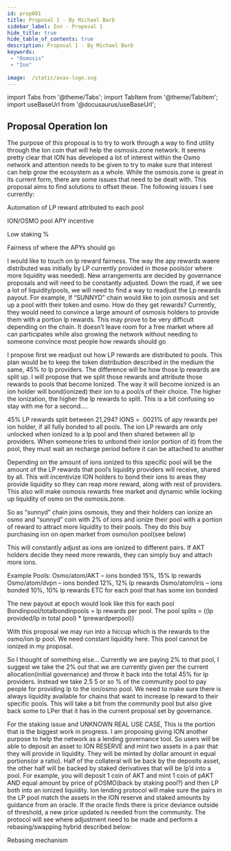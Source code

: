 ```yaml
---
id: prop001
title: Proposal 1 - By Michael Barb
sidebar_label: Ion - Proposal 1
hide_title: true
hide_table_of_contents: true
description: Proposal 1 - By Michael Barb
keywords:
 - "Osmosis"
 - "Ion"
 
image:  /static/avax-logo.svg
---
```


import Tabs from '@theme/Tabs';
import TabItem from '@theme/TabItem';
import useBaseUrl from '@docusaurus/useBaseUrl';

## Proposal Operation Ion
 
 The purpose of this proposal is to try to work through a way to find utility through the Ion coin that will help the osmosis.zone network. It seems pretty clear that ION has developed a lot of interest within the Osmo network and attention needs to be given to try to make sure that interest can help grow the ecosystem as a whole. While the osmosis.zone is great in its current form, there are some issues that need to be dealt with. This proposal aims to find solutions to offset these. The following issues I see currently:

Automation of LP reward attributed to each pool

ION/OSMO pool APY incentive

Low staking %

Fairness of where the APYs should go


I would like to touch on lp reward fairness. The way the apy rewards waere distributed was initially by LP currently provided in those pools(or where more liquidity was needed). New arrangements are decided by governance proposals and will need to be constantly adjusted. Down the road, if we see a lot of liquidity/pools, we will need to find a way to readjust the Lp rewards payout. For example, If “SUNNYD” chain would like to join osmosis and set up a pool with their token and osmo. How do they get rewards? Currently, they would need to convince a large amount of osmosis holders to provide them with a portion lp rewards. This may prove to be very difficult depending on the chain. It doesn’t leave room for a free market where all can participates while also growing the network without needing to someone convince most people how rewards should go


 I propose first we readjust out how LP rewards are distributed to pools. This plan would be to keep the token distribution described in the medium the same, 45% to lp providers. The difference will be how those lp rewards are split up. I will propose that we split those rewards and attribute those rewards to pools that become Ionized. The way it will become ionized is an ion holder will bond(ionized) their ion to a pool/s of their choice. The higher the ionization, the higher the lp rewards to split. This is a bit confusing so stay with me for a second….
 
45% LP rewards split between 21,294? IONS = .0021% of apy rewards per ion holder, if all fully bonded to all pools. The ion LP rewards are only unlocked when ionized to a lp pool and  then shared between all lp providers. When someone tries to unbond their ion(or portion of it) from the pool, they must wait an recharge period before it can be attached to another

Depending on the amount of ions ionized to this specific pool will be the amount of the LP rewards that pool’s liquidity providers will receive, shared by all. This will incentivize ION holders to bond their ions to areas they provide liquidity so they can reap more reward, along with rest of providers.  This also will make osmosis rewards free market and dynamic while locking up liquidity of osmo on the osmosis.zone. 
 
 So as “sunnyd” chain joins osmosis, they and their holders can ionize an osmo and “sunnyd” coin with 2% of ions and ionize their pool with a portion of reward to attract more liquidity to their pools. They do this buy purchasing ion on open market from osmo/ion pool(see below) 

This will constantly adjust as ions are ionized to different pairs.  If AKT holders decide they need more rewards, they can simply buy and attach more ions.

Example Pools: 
Osmo/atom/AKT – ions bonded 15%, 15% lp rewards
Osmo/atom/dvpn – ions bonded 12%, 12% lp rewards
Osmo/atom/iris – ions bonded 10%, 10% lp rewards
ETC for each pool that has some ion bonded
 
The new payout at epoch would look like this for each pool
Bondinpool/totalbondinpools = lp rewards per pool. The pool splits = ((lp provided/lp in total pool) * lprewardperpool)) 
 
With this proposal we may run into a hiccup which is the rewards to the osmo/ion lp pool. We need constant liquidity here. This pool cannot be ionized in my proposal.

So I thought of something else… Currently we are paying 2% to that pool, I suggest we take the 2% out that we are currently given per the current allocation(initial governance) and throw it back into the total 45% for lp providers. Instead we take 2.5 5 or so % of the community pool to pay people for providing lp to the ion/osmo pool. We need to make sure there is always liquidity available for chains that want to increase lp reward to their specific pools. This will take a bit from the community pool but also give back some to LPer that it has in the current proposal set by governance. 

For the staking issue and UNKNOWN REAL USE CASE, This is the portion that is the biggest work in progress. I am proposing giving ION another purpose to help the network as a lending governance tool. So users will be able to deposit an asset to ION RESERVE and mint two assets in a pair that they will provide in liquidity. They will be minted by dollar amount in equal portions(or a ratio). Half of the collateral will be back by the deposits asset, the other half will be backed by staked derivatives that will be lp’d into a pool. For example, you will deposit 1 coin of AKT and mint 1 coin of pAKT AND equal amount by price of pOSMO(back by staking pool?) and then LP both into an ionized liquidity. Ion lending protocol will make sure the pairs in the LP pool match the assets in the ION reserve and staked amounts by guidance from an oracle. If the oracle finds there is price deviance outside of threshold, a new price updated is needed from the community. The protocol will see where adjustment need to be made and perform a rebasing/swapping hybrid described below:

Rebasing mechanism


